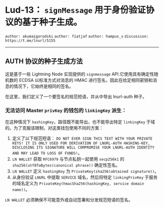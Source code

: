 Lud-13： `signMessage` 用于身份验证协议的基于种子生成。
====================================================

 `author: akumaigorodski` `author: fiatjaf` `author: hampus_s` `discussion: https://t.me/lnurl/5155`

---

## AUTH 协议的种子生成方法

这是基于一些 Lightning Node 实现提供的 `signmessage` API.它使用具有确定性随机数的 ECDSA 以标准方式对消息的 HMAC 进行签名，因此在给定相同密钥和消息的情况下，它始终是相同的签名。

在这里，我们定义了一个要签名的规范短语，并从中导出 lnurl-auth 种子。

### 无法访问 Master `privKey` 的钱包的 `linkingKey` 派生：

在这种情况下 `hashingKey`，路径既不能导出，也不能导出特定 `linkingKey` 于域的。为了克服该限制，对这类钱包使用不同的方案：

1. 定义了以下规范短语： `DO NOT EVER SIGN THIS TEXT WITH YOUR PRIVATE KEYS! IT IS ONLY USED FOR DERIVATION OF LNURL-AUTH HASHING-KEY, DISCLOSING ITS SIGNATURE WILL COMPROMISE YOUR LNURL-AUTH IDENTITY AND MAY LEAD TO LOSS OF FUNDS!`。
2.  `LN WALLET` 获取 `RFC6979` 与节点私钥一起使用 `secp256k1` 的 `sha256(utf8ToBytes(canonical phrase))` 确定性签名。
3.  `LN WALLET` 定义 `hashingKey` 为 `PrivateKey(sha256(obtained signature))`。
4. 从身份验证 `LNURL` 中提取 `SERVICE` 域名，然后将特定 `linkingPrivKey` 于服务的域名定义为 `PrivateKey(hmacSha256(hashingKey, service domain name))`。

 `LN WALLET` 必须确保不可能意外或自动签署和分发规范短语的签名。
